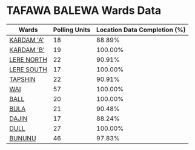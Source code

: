 
# TAFAWA BALEWA Wards Data

| Wards | Polling Units | Location Data Completion (%) |
| ---- | ----- | ------- |
| [KARDAM 'A'](./wards/1235-kardam-'a') | 18 | 88.89% |
| [KARDAM 'B'](./wards/1236-kardam-'b') | 19 | 100.00% |
| [LERE NORTH](./wards/1237-lere-north) | 22 | 90.91% |
| [LERE  SOUTH](./wards/1238-lere-south) | 17 | 100.00% |
| [TAPSHIN](./wards/1239-tapshin) | 22 | 90.91% |
| [WAI](./wards/1240-wai) | 57 | 100.00% |
| [BALL](./wards/1241-ball) | 20 | 100.00% |
| [BULA](./wards/1242-bula) | 21 | 90.48% |
| [DAJIN](./wards/1243-dajin) | 17 | 88.24% |
| [DULL](./wards/1244-dull) | 27 | 100.00% |
| [BUNUNU](./wards/1245-bununu) | 46 | 97.83% |




